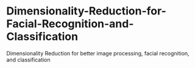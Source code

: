 # Dimensionality-Reduction-for-Facial-Recognition-and-Classification
Dimensionality Reduction for better image processing, facial recognition, and classification
